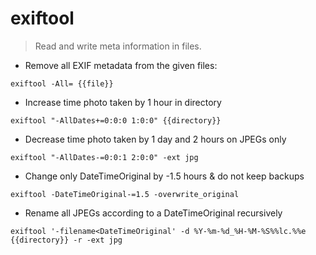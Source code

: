 # exiftool

> Read and write meta information in files.

- Remove all EXIF metadata from the given files:

`exiftool -All= {{file}}`

- Increase time photo taken by 1 hour in directory

`exiftool "-AllDates+=0:0:0 1:0:0" {{directory}}`

- Decrease time photo taken by 1 day and 2 hours on JPEGs only

`exiftool "-AllDates-=0:0:1 2:0:0" -ext jpg`

- Change only DateTimeOriginal by -1.5 hours & do not keep backups

`exiftool -DateTimeOriginal-=1.5 -overwrite_original`

- Rename all JPEGs according to a DateTimeOriginal recursively

`exiftool '-filename<DateTimeOriginal' -d %Y-%m-%d_%H-%M-%S%%lc.%%e {{directory}} -r -ext jpg`



